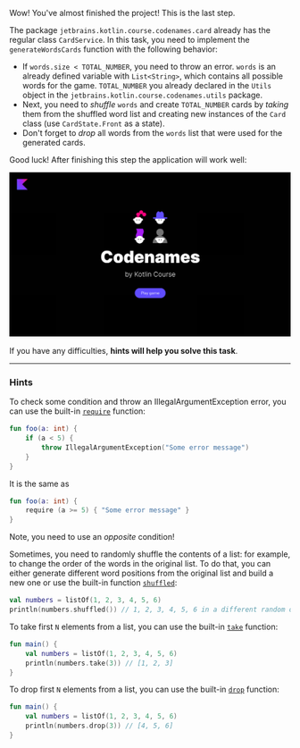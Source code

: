 Wow! You've almost finished the project! This is the last step.

The package `jetbrains.kotlin.course.codenames.card` already has the regular class `CardService`. In this task, you need to implement the `generateWordsCards` function with the following behavior:
- If `words.size < TOTAL_NUMBER`, you need to throw an error. `words` is an already defined variable with `List<String>`, which contains all possible words for the game. `TOTAL_NUMBER` you already declared in the `Utils` object in the `jetbrains.kotlin.course.codenames.utils` package.
- Next, you need to _shuffle_ `words` and create `TOTAL_NUMBER` cards by _taking_ them from the shuffled word list and creating new instances of the `Card` class (use `CardState.Front` as a state).
- Don't forget to _drop_ all words from the `words` list that were used for the generated cards.

Good luck! After finishing this step the application will work well:

![The current state of the game](../../utils/src/main/resources/images/states/codenames/state2.gif)

If you have any difficulties, **hints will help you solve this task**.

----

### Hints

<div class="hint" title="The `require` built-in function">

To check some condition and throw an IllegalArgumentException error, you can use the built-in [`require`](https://kotlinlang.org/api/latest/jvm/stdlib/kotlin/require.html) function:

```kotlin
fun foo(a: int) {
    if (a < 5) {
        throw IllegalArgumentException("Some error message")
    }
}
```

It is the same as

```kotlin
fun foo(a: int) {
    require (a >= 5) { "Some error message" }
}
```
Note, you need to use an _opposite_ condition!
</div>

<div class="hint" title="The `shuffled` built-in function">

Sometimes, you need to randomly shuffle the contents of a list: for example,
to change the order of the words in the original list.
To do that, you can either generate different word positions from the original list and build a new one
or use the built-in function [`shuffled`](https://kotlinlang.org/api/latest/jvm/stdlib/kotlin.collections/shuffled.html):

  ```kotlin
  val numbers = listOf(1, 2, 3, 4, 5, 6)
  println(numbers.shuffled()) // 1, 2, 3, 4, 5, 6 in a different random order
  ```
</div>

<div class="hint" title="How to take first N elements from a list?">

To take first `N` elements from a list, you can use the built-in [`take`](https://kotlinlang.org/api/latest/jvm/stdlib/kotlin.collections/take.html) function:
```kotlin
fun main() {
    val numbers = listOf(1, 2, 3, 4, 5, 6)
    println(numbers.take(3)) // [1, 2, 3]
}
```
</div>


<div class="hint" title="How to drop first N elements from a list?">

To drop first `N` elements from a list, you can use the built-in [`drop`](https://kotlinlang.org/api/latest/jvm/stdlib/kotlin.collections/drop.html) function:
```kotlin
fun main() {
    val numbers = listOf(1, 2, 3, 4, 5, 6)
    println(numbers.drop(3)) // [4, 5, 6]
}
```
</div>
